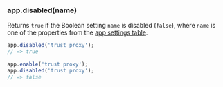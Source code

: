 <!---
 Copyright (c) 2016 StrongLoop, IBM, and Express Contributors
 License: MIT
-->

<h3 id='app.disabled'>app.disabled(name)</h3>

Returns `true` if the Boolean setting `name` is disabled (`false`), where `name` is one of the properties from
the [app settings table](#app.settings.table).

```js
app.disabled('trust proxy');
// => true

app.enable('trust proxy');
app.disabled('trust proxy');
// => false
```
